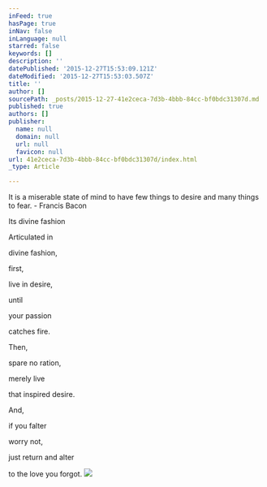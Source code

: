 ```yaml
---
inFeed: true
hasPage: true
inNav: false
inLanguage: null
starred: false
keywords: []
description: ''
datePublished: '2015-12-27T15:53:09.121Z'
dateModified: '2015-12-27T15:53:03.507Z'
title: ''
author: []
sourcePath: _posts/2015-12-27-41e2ceca-7d3b-4bbb-84cc-bf0bdc31307d.md
published: true
authors: []
publisher:
  name: null
  domain: null
  url: null
  favicon: null
url: 41e2ceca-7d3b-4bbb-84cc-bf0bdc31307d/index.html
_type: Article

---
```

It is a miserable state of mind to have few things to desire and many things to fear. - Francis Bacon

Its divine fashion

Articulated in

divine fashion,

first,

live in desire,

until 

your passion 

catches fire.

Then, 

spare no ration,

merely live 

that inspired desire.

And,

if you falter

worry not,

just return and alter 

to the love you forgot.
![](https://s3-us-west-2.amazonaws.com/the-grid-img/p/635952da06ee6c7aa611303f8bae54b062587de6.jpg)